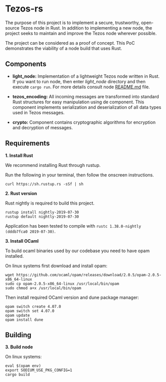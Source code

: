 Tezos-rs
===========

The purpose of this project is to implement a secure, trustworthy, open-source Tezos node in Rust. In addition to implementing a new node, the project seeks to maintain and improve the Tezos node wherever possible. 

The project can be considered as a proof of concept. This PoC demonstrates the viability of a node build that uses Rust. 

## Components

* **light_node:** Implementation of a lightweight Tezos node written in Rust.
  If you want to run node, then enter *light_node* directory and then execute `cargo run`. For more details consult node [README.md](light_node/README.md) file.

* **tezos_encoding:** All incoming messages are transformed into standard Rust structures for easy manipulation using de component. This component implements serialization and deserialization of all data types used in Tezos messages.

* **crypto:** Component contains cryptographic algorithms for encryption and decryption of messages.  


Requirements
------------

**1. Install Rust** 

We recommend installing Rust through rustup.

Run the following in your terminal, then follow the onscreen instructions.

```
curl https://sh.rustup.rs -sSf | sh
```

**2. Rust version** 

Rust nightly is required to build this project.
```
rustup install nightly-2019-07-30
rustup default nightly-2019-07-30
```
Application has been tested to compile with `rustc 1.38.0-nightly (dddb7fca0 2019-07-30)`.

**3. Install OCaml**

To build ocaml binaries used by our codebase you need to have opam installed.

On linux systems first download and install opam:

```
wget https://github.com/ocaml/opam/releases/download/2.0.5/opam-2.0.5-x86_64-linux
sudo cp opam-2.0.5-x86_64-linux /usr/local/bin/opam
sudo chmod a+x /usr/local/bin/opam
```

Then install required OCaml version and dune package manager:
```
opam switch create 4.07.0
opam switch set 4.07.0
opam update
opam install dune
```


Building
--------

**3. Build node** 

On linux systems:

```
eval $(opam env)
export SODIUM_USE_PKG_CONFIG=1
cargo build
```
